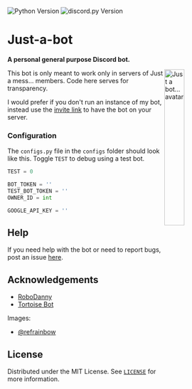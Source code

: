 ![Python Version](https://img.shields.io/badge/python-3.8-blue?style=flat-square)
![discord.py Version](https://img.shields.io/badge/discord.py-1.6.0-blue?style=flat-square)

# Just-a-bot

**A personal general purpose Discord bot.**

<img alt="Just a bot... avatar" align="right" src="https://i.imgur.com/fBbNmfg.png" width=30%/>

This bot is only meant to work only in servers of Just a mess... members.
Code here serves for transparency.

I would prefer if you don't run an instance of my bot, instead use the 
[invite link](https://discord.com/api/oauth2/authorize?client_id=764106437701140490&permissions=8&scope=bot) 
to have the bot on your server.

### Configuration

The `configs.py` file in the `configs` folder should look like this. Toggle `TEST` to debug using a test bot.

```py
TEST = 0

BOT_TOKEN = ''
TEST_BOT_TOKEN = ''
OWNER_ID = int

GOOGLE_API_KEY = ''
```

## Help

If you need help with the bot or need to report bugs, post an issue 
[here](https://github.com/jnpoJuwan/Just-a-bot/issues).

## Acknowledgements

* [RoboDanny](https://github.com/Rapptz/RoboDanny)
* [Tortoise Bot](https://github.com/Tortoise-Community/Tortoise-BOT)

Images:
* [@refrainbow](https://twitter.com/refrainbow)

## License

Distributed under the MIT License.
See [`LICENSE`](https://github.com/jnpoJuwan/Just-a-bot/blob/main/LICENSE) for more information.
